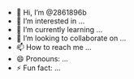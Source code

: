 - 👋 Hi, I’m @2861896b
- 👀 I’m interested in ...
- 🌱 I’m currently learning ...
- 💞️ I’m looking to collaborate on ...
- 📫 How to reach me ...
- 😄 Pronouns: ...
- ⚡ Fun fact: ...

<!---
2861896b/2861896b is a ✨ special ✨ repository because its `README.md` (this file) appears on your GitHub profile.
You can click the Preview link to take a look at your changes.
--->
